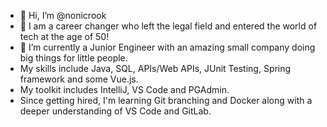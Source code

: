 - 👋 Hi, I’m @nonicrook
- 👀 I am a career changer who left the legal field and entered the world of tech at the age of 50!
- 🌱 I’m currently a Junior Engineer with an amazing small company doing big things for little people.
- My skills include Java, SQL, APIs/Web APIs, JUnit Testing, Spring framework and some Vue.js.
- My toolkit includes IntelliJ, VS Code and PGAdmin.
- Since getting hired, I'm learning Git branching and Docker along with a deeper understanding of VS Code and GitLab.

<!---
nonicrook/nonicrook is a ✨ special ✨ repository because its `README.md` (this file) appears on your GitHub profile.
You can click the Preview link to take a look at your changes.
--->
